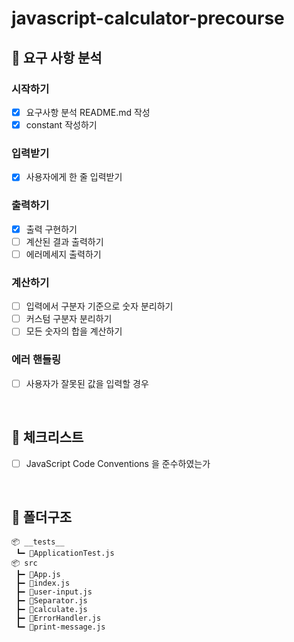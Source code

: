 # javascript-calculator-precourse

## 🚀 요구 사항 분석
### 시작하기

- [x]  요구사항 분석 README.md 작성
- [x]  constant 작성하기

### 입력받기

- [x]  사용자에게 한 줄 입력받기

### 출력하기

- [x]  출력 구현하기
- [ ]  계산된 결과 출력하기
- [ ]  에러메세지 출력하기

### 계산하기

- [ ]  입력에서 구분자 기준으로 숫자 분리하기
- [ ]  커스텀 구분자 분리하기
- [ ]  모든 숫자의 합을 계산하기

### 에러 핸들링

- [ ]  사용자가 잘못된 값을 입력할 경우

<br/>

## 🚨 체크리스트
- [ ]  JavaScript Code Conventions 을 준수하였는가

<br/>

## 📄 폴더구조
```
📦 __tests__
 ┗━ 📜ApplicationTest.js
📦 src
 ┣━ 📜App.js
 ┣━ 📜index.js
 ┣━ 📜user-input.js
 ┣━ 📜Separator.js
 ┣━ 📜calculate.js
 ┣━ 📜ErrorHandler.js
 ┗━ 📜print-message.js
```